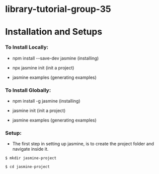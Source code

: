 # library-tutorial-group-35

<h1> Installation and Setups </h1>

<h3> To Install Locally: </h3>

  * npm install --save-dev jasmine (installing)

  * npx jasmine init (init a project)

  * jasmine examples (generating examples)

<h3> To Install Globally: </h3>

  * npm install -g jasmine (installing)

  * jasmine init (init a project)

  * jasmine examples (generating examples)


<h3> Setup: </h3>

  * The first step in setting up jasmine, is to create the project folder and navigate inside it.
  
  ```
  $ mkdir jasmine-project
  ```
  ```
 $ cd jasmine-project
  ```

